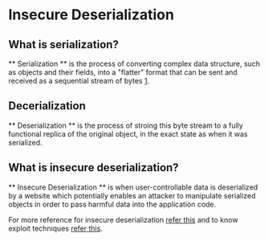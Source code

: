 # Insecure Deserialization
## What is serialization?

** Serialization ** is the process of converting complex data structure, such as objects and their fields, into a "flatter" format that can be sent and received as a sequential stream of bytes [1](https://portswigger.net/web-security/deserialization).

## Decerialization

** Deserialization ** is the process of stroing this byte stream to a fully functional replica of the original object, in the exact state as when it was serialized.

## What is insecure deserialization?

** Insecure Deserialization ** is when user-controllable data is deserialized by a website which potentially enables an attacker to manipulate serialized objects in order to pass harmful data into the application code.

For more reference for insecure deserialization [refer this](https://portswigger.net/web-security/deserialization) and to know exploit techniques [refer this](https://portswigger.net/web-security/deserialization/exploiting).
